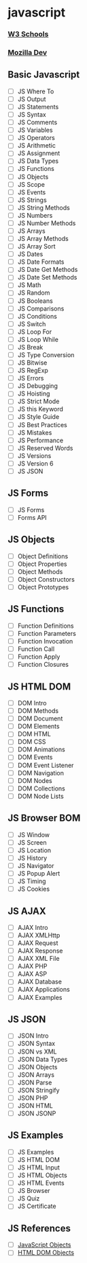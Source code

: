 # javascript

### [W3 Schools](https://www.w3schools.com/js/default.asp)

### [Mozilla Dev](https://developer.mozilla.org/en-US/docs/Glossary/JavaScript)

 ## Basic Javascript
- [ ] JS Where To
- [ ] JS Output
- [ ] JS Statements
- [ ] JS Syntax
- [ ] JS Comments
- [ ] JS Variables
- [ ] JS Operators
- [ ] JS Arithmetic
- [ ] JS Assignment
- [ ] JS Data Types
- [ ] JS Functions
- [ ] JS Objects
- [ ] JS Scope
- [ ] JS Events
- [ ] JS Strings
- [ ] JS String Methods
- [ ] JS Numbers
- [ ] JS Number Methods
- [ ] JS Arrays
- [ ] JS Array Methods
- [ ] JS Array Sort
- [ ] JS Dates
- [ ] JS Date Formats
- [ ] JS Date Get Methods
- [ ] JS Date Set Methods
- [ ] JS Math
- [ ] JS Random
- [ ] JS Booleans
- [ ] JS Comparisons
- [ ] JS Conditions
- [ ] JS Switch
- [ ] JS Loop For
- [ ] JS Loop While
- [ ] JS Break
- [ ] JS Type Conversion
- [ ] JS Bitwise
- [ ] JS RegExp
- [ ] JS Errors
- [ ] JS Debugging
- [ ] JS Hoisting
- [ ] JS Strict Mode
- [ ] JS this Keyword
- [ ] JS Style Guide
- [ ] JS Best Practices
- [ ] JS Mistakes
- [ ] JS Performance
- [ ] JS Reserved Words
- [ ] JS Versions
- [ ] JS Version 6
- [ ] JS JSON

## JS Forms
- [ ] JS Forms
- [ ] Forms API

## JS Objects
- [ ] Object Definitions
- [ ] Object Properties
- [ ] Object Methods
- [ ] Object Constructors
- [ ] Object Prototypes 

## JS Functions
- [ ] Function Definitions
- [ ] Function Parameters
- [ ] Function Invocation
- [ ] Function Call
- [ ] Function Apply
- [ ] Function Closures 

## JS HTML DOM
- [ ] DOM Intro
- [ ] DOM Methods
- [ ] DOM Document
- [ ] DOM Elements
- [ ] DOM HTML
- [ ] DOM CSS
- [ ] DOM Animations
- [ ] DOM Events
- [ ] DOM Event Listener
- [ ] DOM Navigation
- [ ] DOM Nodes
- [ ] DOM Collections
- [ ] DOM Node Lists

## JS Browser BOM
- [ ] JS Window
- [ ] JS Screen
- [ ] JS Location
- [ ] JS History
- [ ] JS Navigator
- [ ] JS Popup Alert
- [ ] JS Timing
- [ ] JS Cookies

## JS AJAX
- [ ] AJAX Intro
- [ ] AJAX XMLHttp
- [ ] AJAX Request
- [ ] AJAX Response
- [ ] AJAX XML File
- [ ] AJAX PHP
- [ ] AJAX ASP
- [ ] AJAX Database
- [ ] AJAX Applications
- [ ] AJAX Examples 

## JS JSON
- [ ] JSON Intro
- [ ] JSON Syntax
- [ ] JSON vs XML
- [ ] JSON Data Types
- [ ] JSON Objects
- [ ] JSON Arrays
- [ ] JSON Parse
- [ ] JSON Stringify
- [ ] JSON PHP
- [ ] JSON HTML
- [ ] JSON JSONP

## JS Examples
- [ ] JS Examples
- [ ] JS HTML DOM
- [ ] JS HTML Input
- [ ] JS HTML Objects
- [ ] JS HTML Events
- [ ] JS Browser
- [ ] JS Quiz
- [ ] JS Certificate
 
## JS References
- [ ] [JavaScript Objects](https://www.w3schools.com/jsref/default.asp)
- [ ] [HTML DOM Objects](https://www.w3schools.com/jsref/default.asp)
